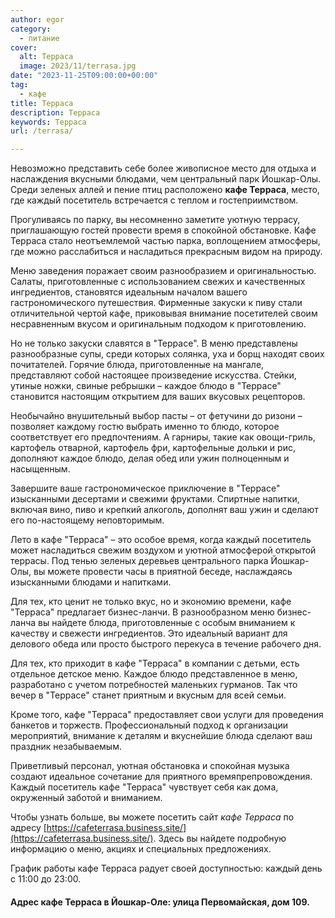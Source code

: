 ```yaml
---
author: egor
category:
  - питание
cover:
  alt: Терраса
  image: 2023/11/terrasa.jpg
date: "2023-11-25T09:00:00+00:00"
tag:
  - кафе
title: Терраса
description: Терраса
keywords: Терраса
url: /terrasa/

---
```

Невозможно представить себе более живописное место для отдыха и наслаждения вкусными блюдами, чем центральный парк Йошкар-Олы. Среди зеленых аллей и пение птиц расположено **кафе Терраса**, место, где каждый посетитель встречается с теплом и гостеприимством.

Прогуливаясь по парку, вы несомненно заметите уютную террасу, приглашающую гостей провести время в спокойной обстановке. Кафе Терраса стало неотъемлемой частью парка, воплощением атмосферы, где можно расслабиться и насладиться прекрасным видом на природу.

Меню заведения поражает своим разнообразием и оригинальностью. Салаты, приготовленные с использованием свежих и качественных ингредиентов, становятся идеальным началом вашего гастрономического путешествия. Фирменные закуски к пиву стали отличительной чертой кафе, приковывая внимание посетителей своим несравненным вкусом и оригинальным подходом к приготовлению.

Но не только закуски славятся в "Террасе". В меню представлены разнообразные супы, среди которых солянка, уха и борщ находят своих почитателей. Горячие блюда, приготовленные на мангале, представляют собой настоящее произведение искусства. Стейки, утиные ножки, свиные ребрышки – каждое блюдо в "Террасе" становится настоящим открытием для ваших вкусовых рецепторов.

Необычайно внушительный выбор пасты – от фетучини до ризони – позволяет каждому гостю выбрать именно то блюдо, которое соответствует его предпочтениям. А гарниры, такие как овощи-гриль, картофель отварной, картофель фри, картофельные дольки и рис, дополняют каждое блюдо, делая обед или ужин полноценным и насыщенным.

Завершите ваше гастрономическое приключение в "Террасе" изысканными десертами и свежими фруктами. Спиртные напитки, включая вино, пиво и крепкий алкоголь, дополнят ваш ужин и сделают его по-настоящему неповторимым.

Лето в кафе "Терраса" – это особое время, когда каждый посетитель может насладиться свежим воздухом и уютной атмосферой открытой террасы. Под тенью зеленых деревьев центрального парка Йошкар-Олы, вы можете провести часы в приятной беседе, наслаждаясь изысканными блюдами и напитками.

Для тех, кто ценит не только вкус, но и экономию времени, кафе "Терраса" предлагает бизнес-ланчи. В разнообразном меню бизнес-ланча вы найдете блюда, приготовленные с особым вниманием к качеству и свежести ингредиентов. Это идеальный вариант для делового обеда или просто быстрого перекуса в течение рабочего дня.

Для тех, кто приходит в кафе "Терраса" в компании с детьми, есть отдельное детское меню. Каждое блюдо представленное в меню, разработано с учетом потребностей маленьких гурманов. Так что вечер в "Террасе" станет приятным и вкусным для всей семьи.

Кроме того, кафе "Терраса" предоставляет свои услуги для проведения банкетов и торжеств. Профессиональный подход к организации мероприятий, внимание к деталям и вкуснейшие блюда сделают ваш праздник незабываемым.

Приветливый персонал, уютная обстановка и спокойная музыка создают идеальное сочетание для приятного времяпрепровождения. Каждый посетитель кафе "Терраса" чувствует себя как дома, окруженный заботой и вниманием.

Чтобы узнать больше, вы можете посетить сайт _кафе Терраса_ по адресу [https://cafeterrasa.business.site/](https://cafeterrasa.business.site/). Здесь вы найдете подробную информацию о меню, акциях и специальных предложениях.

График работы кафе Терраса радует своей доступностью: каждый день с 11:00 до 23:00.

#### Адрес кафе Терраса в Йошкар-Оле: улица Первомайская, дом 109.
